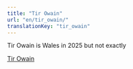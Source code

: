 ```yaml
---
title: "Tir Owain"
url: "en/tir_owain/"
translationKey: "tir_owain"
---
```


Tir Owain is Wales in 2025 but not exactly

[Tir Owain](https://tirowain.gemauystoria.cymru)

